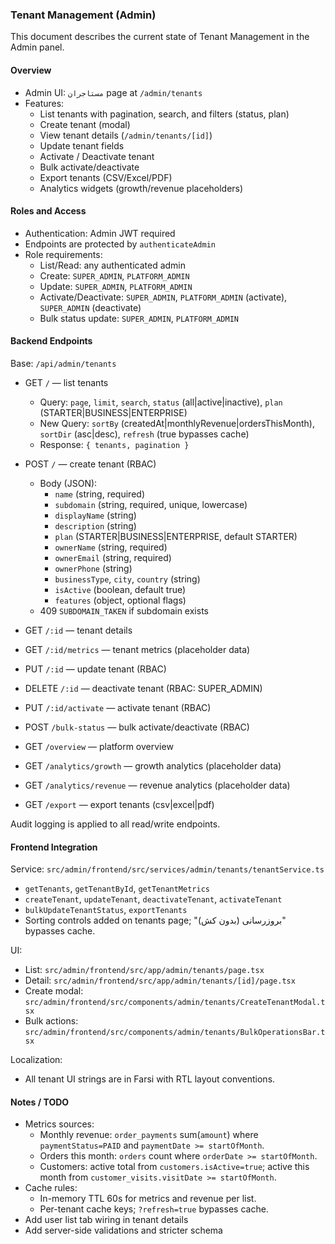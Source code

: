 ### Tenant Management (Admin)

This document describes the current state of Tenant Management in the Admin panel.

#### Overview
- Admin UI: `مستاجران` page at `/admin/tenants`
- Features:
  - List tenants with pagination, search, and filters (status, plan)
  - Create tenant (modal)
  - View tenant details (`/admin/tenants/[id]`)
  - Update tenant fields
  - Activate / Deactivate tenant
  - Bulk activate/deactivate
  - Export tenants (CSV/Excel/PDF)
  - Analytics widgets (growth/revenue placeholders)

#### Roles and Access
- Authentication: Admin JWT required
- Endpoints are protected by `authenticateAdmin`
- Role requirements:
  - List/Read: any authenticated admin
  - Create: `SUPER_ADMIN`, `PLATFORM_ADMIN`
  - Update: `SUPER_ADMIN`, `PLATFORM_ADMIN`
  - Activate/Deactivate: `SUPER_ADMIN`, `PLATFORM_ADMIN` (activate), `SUPER_ADMIN` (deactivate)
  - Bulk status update: `SUPER_ADMIN`, `PLATFORM_ADMIN`

#### Backend Endpoints
Base: `/api/admin/tenants`

- GET `/` — list tenants
  - Query: `page`, `limit`, `search`, `status` (all|active|inactive), `plan` (STARTER|BUSINESS|ENTERPRISE)
  - New Query: `sortBy` (createdAt|monthlyRevenue|ordersThisMonth), `sortDir` (asc|desc), `refresh` (true bypasses cache)
  - Response: `{ tenants, pagination }`

- POST `/` — create tenant (RBAC)
  - Body (JSON):
    - `name` (string, required)
    - `subdomain` (string, required, unique, lowercase)
    - `displayName` (string)
    - `description` (string)
    - `plan` (STARTER|BUSINESS|ENTERPRISE, default STARTER)
    - `ownerName` (string, required)
    - `ownerEmail` (string, required)
    - `ownerPhone` (string)
    - `businessType`, `city`, `country` (string)
    - `isActive` (boolean, default true)
    - `features` (object, optional flags)
  - 409 `SUBDOMAIN_TAKEN` if subdomain exists

- GET `/:id` — tenant details
- GET `/:id/metrics` — tenant metrics (placeholder data)
- PUT `/:id` — update tenant (RBAC)
- DELETE `/:id` — deactivate tenant (RBAC: SUPER_ADMIN)
- PUT `/:id/activate` — activate tenant (RBAC)
- POST `/bulk-status` — bulk activate/deactivate (RBAC)
- GET `/overview` — platform overview
- GET `/analytics/growth` — growth analytics (placeholder data)
- GET `/analytics/revenue` — revenue analytics (placeholder data)
- GET `/export` — export tenants (csv|excel|pdf)

Audit logging is applied to all read/write endpoints.

#### Frontend Integration

Service: `src/admin/frontend/src/services/admin/tenants/tenantService.ts`
- `getTenants`, `getTenantById`, `getTenantMetrics`
- `createTenant`, `updateTenant`, `deactivateTenant`, `activateTenant`
- `bulkUpdateTenantStatus`, `exportTenants`
 - Sorting controls added on tenants page; "بروزرسانی (بدون کش)" bypasses cache.

UI:
- List: `src/admin/frontend/src/app/admin/tenants/page.tsx`
- Detail: `src/admin/frontend/src/app/admin/tenants/[id]/page.tsx`
- Create modal: `src/admin/frontend/src/components/admin/tenants/CreateTenantModal.tsx`
- Bulk actions: `src/admin/frontend/src/components/admin/tenants/BulkOperationsBar.tsx`

Localization:
- All tenant UI strings are in Farsi with RTL layout conventions.

#### Notes / TODO
- Metrics sources:
  - Monthly revenue: `order_payments` sum(`amount`) where `paymentStatus=PAID` and `paymentDate >= startOfMonth`.
  - Orders this month: `orders` count where `orderDate >= startOfMonth`.
  - Customers: active total from `customers.isActive=true`; active this month from `customer_visits.visitDate >= startOfMonth`.
- Cache rules:
  - In-memory TTL 60s for metrics and revenue per list.
  - Per-tenant cache keys; `?refresh=true` bypasses cache.
- Add user list tab wiring in tenant details
- Add server-side validations and stricter schema


